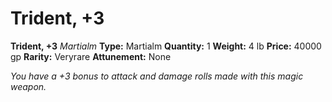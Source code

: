# Trident, +3

**Trident, +3**
_Martialm_
**Type:** Martialm
**Quantity:** 1
**Weight:** 4 lb
**Price:** 40000 gp
**Rarity:** Veryrare
**Attunement:** None

*You have a +3 bonus to attack and damage rolls made with this magic weapon.*